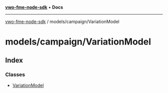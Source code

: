 [**vwo-fme-node-sdk**](../../../README.md) • **Docs**

---

[vwo-fme-node-sdk](../../../modules.md) / models/campaign/VariationModel

# models/campaign/VariationModel

## Index

### Classes

- [VariationModel](classes/VariationModel.md)
